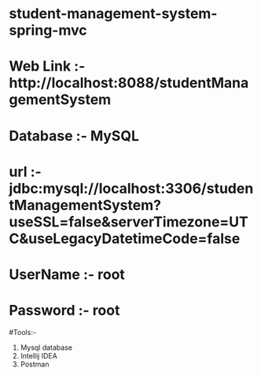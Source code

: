 # student-management-system-spring-mvc

# Web Link :- http://localhost:8088/studentManagementSystem
# Database :- MySQL 
#  url :- jdbc:mysql://localhost:3306/studentManagementSystem?useSSL=false&serverTimezone=UTC&useLegacyDatetimeCode=false
# UserName :- root
# Password :- root

#Tools:-
   1) Mysql database
   2) Intellij IDEA
   3) Postman
      

